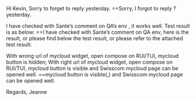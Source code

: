 Hi Kevin,
Sorry to forget to reply yesterday.
==Sorry, I forgot to reply ? yesterday.

I have checked with Sante’s  comment on QA’s env , it works well. Test result is as below:
==I have checked with Sante’s comment on QA env, here is the result, or please find below the test result, or please refer to the attached test result:

With wrong url of mycloud widget, open compose on RUI/TUI, mycloud button is hidden;
With right url of mycloud widget, open compose on RUI/TUI, mycloud button is visible and Swisscom mycloud page can be opened well.
==mycloud button is visible(,) and Swisscom mycloud page can be opened well.

Regards,
Jeanne


